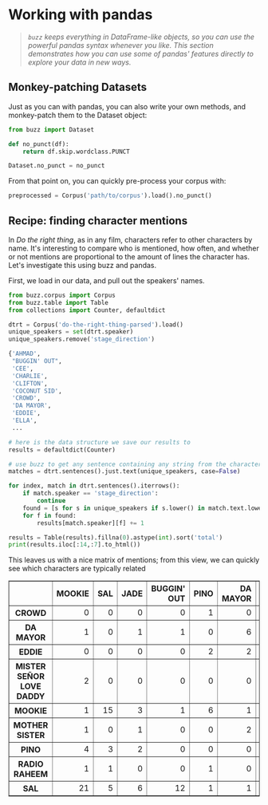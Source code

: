 # Working with pandas

> *`buzz` keeps everything in DataFrame-like objects, so you can use the powerful pandas syntax whenever you like. This section demonstrates how you can use some of pandas' features directly to explore your data in new ways.* 


## Monkey-patching Datasets

Just as you can with pandas, you can also write your own methods, and monkey-patch them to the Dataset object:

```python
from buzz import Dataset

def no_punct(df):
    return df.skip.wordclass.PUNCT

Dataset.no_punct = no_punct
```

From that point on, you can quickly pre-process your corpus with:

```python
preprocessed = Corpus('path/to/corpus').load().no_punct()
```

## Recipe: finding character mentions

In *Do the right thing*, as in any film, characters refer to other characters by name. It's interesting to compare who is mentioned, how often, and whether or not mentions are proportional to the amount of lines the character has. Let's investigate this using buzz and pandas.

First, we load in our data, and pull out the speakers' names.

```python
from buzz.corpus import Corpus
from buzz.table import Table
from collections import Counter, defaultdict

dtrt = Corpus('do-the-right-thing-parsed').load()
unique_speakers = set(dtrt.speaker)
unique_speakers.remove('stage_direction')
```

```python
{'AHMAD',
 "BUGGIN' OUT",
 'CEE',
 'CHARLIE',
 'CLIFTON',
 'COCONUT SID',
 'CROWD',
 'DA MAYOR',
 'EDDIE',
 'ELLA',
 ...
```

```python
# here is the data structure we save our results to
results = defaultdict(Counter)

# use buzz to get any sentence containing any string from the character list
matches = dtrt.sentences().just.text(unique_speakers, case=False)

for index, match in dtrt.sentences().iterrows():
    if match.speaker == 'stage_direction':
        continue
    found = [s for s in unique_speakers if s.lower() in match.text.lower()]
    for f in found:
        results[match.speaker][f] += 1

results = Table(results).fillna(0).astype(int).sort('total')
print(results.iloc[:14,:7].to_html())
```

This leaves us with a nice matrix of mentions; from this view, we can quickly see which characters are typically related 
                                                                                                    
<table border="1" class="dataframe">
  <thead>
    <tr style="text-align: right;">
      <th style="text-align: right;"></th>
      <th style="text-align: right;">MOOKIE</th>
      <th style="text-align: right;">SAL</th>
      <th style="text-align: right;">JADE</th>
      <th style="text-align: right;">BUGGIN' OUT</th>
      <th style="text-align: right;">PINO</th>
      <th style="text-align: right;">DA MAYOR</th>
      <th>VITO</th>
    </tr>
  </thead>
  <tbody>
    <tr>
      <th>CROWD</th>
      <td style="text-align: right;">0</td>
      <td style="text-align: right;">0</td>
      <td style="text-align: right;">0</td>
      <td style="text-align: right;">0</td>
      <td style="text-align: right;">1</td>
      <td style="text-align: right;">0</td>
      <td style="text-align: right;">0</td>
    </tr>
    <tr>
      <th>DA MAYOR</th>
      <td style="text-align: right;">1</td>
      <td style="text-align: right;">0</td>
      <td style="text-align: right;">1</td>
      <td style="text-align: right;">1</td>
      <td style="text-align: right;">0</td>
      <td style="text-align: right;">6</td>
      <td style="text-align: right;">0</td>
    </tr>
    <tr>
      <th>EDDIE</th>
      <td style="text-align: right;">0</td>
      <td style="text-align: right;">0</td>
      <td style="text-align: right;">0</td>
      <td style="text-align: right;">0</td>
      <td style="text-align: right;">2</td>
      <td style="text-align: right;">2</td>
      <td style="text-align: right;">0</td>
    </tr>
    <tr>
      <th>MISTER SEÑOR LOVE DADDY</th>
      <td style="text-align: right;">2</td>
      <td style="text-align: right;">0</td>
      <td style="text-align: right;">0</td>
      <td style="text-align: right;">0</td>
      <td style="text-align: right;">0</td>
      <td style="text-align: right;">0</td>
      <td style="text-align: right;">1</td>
    </tr>
    <tr>
      <th>MOOKIE</th>
      <td style="text-align: right;">1</td>
      <td style="text-align: right;">15</td>
      <td style="text-align: right;">3</td>
      <td style="text-align: right;">1</td>
      <td style="text-align: right;">6</td>
      <td style="text-align: right;">1</td>
      <td style="text-align: right;">7</td>
    </tr>
    <tr>
      <th>MOTHER SISTER</th>
      <td style="text-align: right;">1</td>
      <td style="text-align: right;">0</td>
      <td style="text-align: right;">1</td>
      <td style="text-align: right;">0</td>
      <td style="text-align: right;">0</td>
      <td style="text-align: right;">2</td>
      <td style="text-align: right;">0</td>
    </tr>
    <tr>
      <th>PINO</th>
      <td style="text-align: right;">4</td>
      <td style="text-align: right;">3</td>
      <td style="text-align: right;">2</td>
      <td style="text-align: right;">0</td>
      <td style="text-align: right;">0</td>
      <td style="text-align: right;">0</td>
      <td style="text-align: right;">3</td>
    </tr>
    <tr>
      <th>RADIO RAHEEM</th>
      <td style="text-align: right;">1</td>
      <td style="text-align: right;">1</td>
      <td style="text-align: right;">0</td>
      <td style="text-align: right;">0</td>
      <td style="text-align: right;">1</td>
      <td style="text-align: right;">0</td>
      <td style="text-align: right;">0</td>
    </tr>
    <tr>
      <th>SAL</th>
      <td style="text-align: right;">21</td>
      <td style="text-align: right;">5</td>
      <td style="text-align: right;">6</td>
      <td style="text-align: right;">12</td>
      <td style="text-align: right;">1</td>
      <td style="text-align: right;">1</td>
      <td style="text-align: right;">0</td>
    </tr>
  </tbody>
</table>
